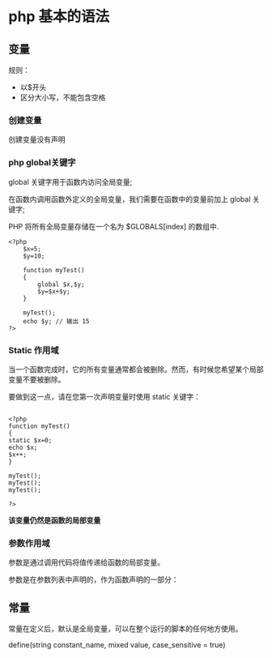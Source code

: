 # php 基本的语法

## 变量

规则：
* 以$开头
* 区分大小写，不能包含空格

### 创建变量

创建变量没有声明

### php global关键字

global 关键字用于函数内访问全局变量;

在函数内调用函数外定义的全局变量，我们需要在函数中的变量前加上 global 关键字;

PHP 将所有全局变量存储在一个名为 $GLOBALS[index] 的数组中.

```
<?php
	$x=5;
	$y=10;

	function myTest()
	{
		global $x,$y;
		$y=$x+$y;
	}

	myTest();
	echo $y; // 输出 15
?>
```

### Static 作用域

当一个函数完成时，它的所有变量通常都会被删除。然而，有时候您希望某个局部变量不要被删除。

要做到这一点，请在您第一次声明变量时使用 static 关键字：

```

<?php
function myTest()
{
static $x=0;
echo $x;
$x++;
}

myTest();
myTest();
myTest();

?>
```

**该变量仍然是函数的局部变量**

### 参数作用域

参数是通过调用代码将值传递给函数的局部变量。

参数是在参数列表中声明的，作为函数声明的一部分：

## 常量

常量在定义后，默认是全局变量，可以在整个运行的脚本的任何地方使用。

define(string constant_name, mixed value, case_sensitive = true)



